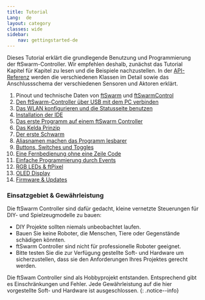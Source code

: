 ```yaml
---
title: Tutorial
Lang:  de
layout: category
classes: wide
sidebar:
    nav: gettingstarted-de
---
```


Dieses Tutorial erklärt die grundlegende Benutzung und Programmierung der ftSwarm-Controller. Wir empfehlen deshalb, zunächst das Tutorial Kapitel für Kapitel zu lesen und die Beispiele nachzustellen. In der [API-Referenz](../cpp-api/index.md) werden die verschiedenen Klassen im Detail sowie das Anschlussschema der verschiedenen Sensoren und Aktoren erklärt.

1. Pinout und technische Daten von [ftSwarm](../1stftSwarm) und [ftSwarmControl](../1stftSwarmControl)
2. [Den ftSwarm-Controller über USB mit dem PC verbinden](../serial)
3. [Das WLAN konfigurieren und die Statusseite benutzen](../WebUI)
4. [Installation der IDE](../ide)
5. [Das erste Programm auf einem ftSwarm Controller](../MotorSwitch)
6. [Das Kelda Prinzip](../kelda)
7. [Der erste Schwarm](../MotorSwitchSwarm)
8. [Aliasnamen machen das Programm lesbarer](../MotorSwitchAlias)
9. [Buttons, Switches und Toggles](../switches)
10. [Eine Fernbedienung ohne eine Zeile Code](../RemoteControl)
11. [Einfache Programmierung durch Events](../EventControlled)
12. [RGB LEDs & ftPixel](../FtSwarmPixel)
13. [OLED Display](../FtSwarmOLED)
14. [Firmware & Updates](../firmware.md)

### Einsatzgebiet & Gewährleistung

Die ftSwarm Controller sind dafür gedacht, kleine vernetzte Steuerungen für DIY- und Spielzeugmodelle zu bauen:

- DIY Projekte sollten niemals unbeobachtet laufen.
- Bauen Sie keine Roboter, die Menschen, Tiere oder Gegenstände schädigen könnten.
- ftSwarm Controller sind nicht für professionelle Roboter geeignet.
- Bitte testen Sie die zur Verfügung gestellte Soft- und Hardware um sicherzustellen, dass sie den Anforderungen Ihres Projektes gerecht werden.

Die ftSwam Controller sind als Hobbyprojekt entstanden. Entsprechend gibt es Einschränkungen und Fehler. Jede Gewährleistung auf die hier vorgestellte Soft- und Hardware ist ausgeschlossen.
{: .notice--info}
